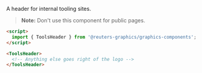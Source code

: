 A header for internal tooling sites.

> **Note:** Don't use this component for public pages.

```html
<script>
  import { ToolsHeader } from '@reuters-graphics/graphics-components';
</script>

<ToolsHeader>
  <!-- Anything else goes right of the logo -->
</ToolsHeader>
```
